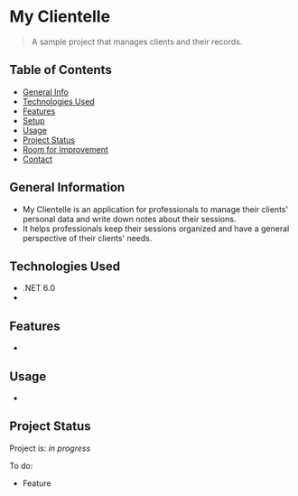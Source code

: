 # My Clientelle
> A sample project that manages clients and their records.

## Table of Contents
* [General Info](#general-information)
* [Technologies Used](#technologies-used)
* [Features](#features)
* [Setup](#setup)
* [Usage](#usage)
* [Project Status](#project-status)
* [Room for Improvement](#room-for-improvement)
* [Contact](#contact)

## General Information
- My Clientelle is an application for professionals to manage their clients' personal data and write down notes about their sessions.
- It helps professionals keep their sessions organized and have a general perspective of their clients' needs.

## Technologies Used
- .NET 6.0
- 


## Features
-

## Usage
-

## Project Status
Project is: _in progress_


To do:
- Feature 


<!-- This project is open source -->
